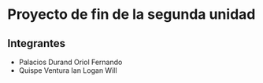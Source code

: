 # Proyecto de fin de la segunda unidad
## Integrantes
- Palacios Durand Oriol Fernando
- Quispe Ventura Ian Logan Will
